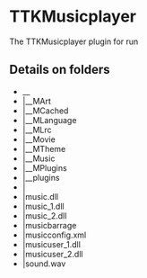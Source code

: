 # TTKMusicplayer
The TTKMusicplayer plugin for run

## Details on folders

* __
 * |__MArt
 * |__MCached
 * |__MLanguage
 * |__MLrc
 * |__Movie
 * |__MTheme
 * |__Music
 * |__MPlugins
 * |__plugins
 * |
 * |music.dll
 * |music_1.dll
 * |music_2.dll
 * |musicbarrage
 * |musicconfig.xml
 * |musicuser_1.dll
 * |musicuser_2.dll
 * |sound.wav